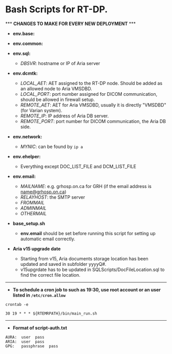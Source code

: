# Bash Scripts for RT-DP.


*** __CHANGES TO MAKE FOR EVERY NEW DEPLOYMENT__ ***

* **env.base:**

* **env.common:**

* **env.sql:**
	- _DBSVR_: hostname or IP of Aria server

* **env.dcmtk:**
	- _LOCAL_AET_: AET assigned to the RT-DP node. Should be added as an allowed node to Aria VMSDBD.
	- _LOCAL_PORT_: port number assigned for DICOM communication, should be allowed in firewall setup.
	- _REMOTE_AET_: AET for Aria VMSDBD, usually it is directly "VMSDBD" (for Varian system).
	- _REMOTE_IP_: IP address of Aria DB server.
	- _REMOTE_PORT_: port number for DICOM communication, the Aria DB side.

* **env.network:**
	- _MYNIC_: can be found by `ip a`

* **env.ehelper:**
	- Everything except DOC_LIST_FILE and DCM_LIST_FILE

* **env.email:**
  	- _MAILNAME_: e.g. grhosp.on.ca for GRH (if the email address is name@grhosp.on.ca)
  	- _RELAYHOST_: the SMTP server
	- _FROMMAIL_
	- _ADMINMAIL_
	- _OTHERMAIL_

* **base_setup.sh**
  	- __env.email__ should be set before running this script for setting up automatic email correctly.
  	  
* **Aria v15 upgrade date**
	- Starting from v15, Aria documents storage location has been updated and saved in subfolder yyyyQ#. 
	- v15upgrdate has to be updated in SQLScripts/DocFileLocation.sql to find the correct file location.


-------------------------------------

* __To schedule a cron job to such as 19:30, use root account or an user listed in `/etc/cron.allow`__

```
crontab -e

30 19 * * * ${RTEMRPATH}/bin/main_run.sh
```

-------------------------------------

* __Format of script-auth.txt__

```
AURA:  user  pass
ARIA:  user  pass
GPG:   passphrase  pass
```


